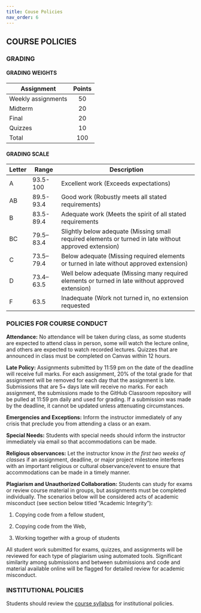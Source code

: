 ```yaml
---
title: Couse Policies
nav_order: 6
---
```

## COURSE POLICIES  

### GRADING  
#### GRADING WEIGHTS  

| Assignment         | Points |
| ------------------ | :----: |
| Weekly assignments |   50   |
| Midterm          |   20   |
| Final          |   20   |
| Quizzes            |   10   |
| Total              |  100   |

#### GRADING SCALE  

| Letter | Range     | Description                                                  |
| ------ | --------- | ------------------------------------------------------------ |
| A      | 93.5-100  | Excellent work (Exceeds expectations)                        |
| AB     | 89.5-93.4 | Good work (Robustly meets all stated requirements)           |
| B      | 83.5-89.4 | Adequate work (Meets the spirit of all stated requirements   |
| BC     | 79.5–83.4 | Slightly below adequate (Missing small required elements or turned in late without approved extension) |
| C      | 73.5–79.4 | Below adequate (Missing required elements or turned in late without approved extension) |
| D      | 73.4–63.5 | Well below adequate (Missing many required elements or turned in late without approved extension) |
| F      | 63.5      | Inadequate (Work not turned in, no extension requested       |

### POLICIES FOR COURSE CONDUCT

**Attendance:** No attendance will be taken during class, as some students are expected to attend class in person, some will watch the lecture online, and others are expected to watch recorded lectures. Quizzes that are announced in class must be completed on Canvas within 12 hours. 

**Late Policy:** Assignments submitted by 11:59 pm on the date of the deadline will receive full marks. For each assignment, 20% of the total grade for that assignment will be removed for each day that the assignment is late. Submissions that are 5+ days late will receive no marks. For each assignment, the submissions made to the GitHub Classroom repository will be pulled at 11:59 pm daily and used for grading. If a submission was made by the deadline, it cannot be updated unless attenuating circumstances. 

**Emergencies and Exceptions:** Inform the instructor immediately of any crisis that preclude you from attending a class or an exam.

**Special Needs:** Students with special needs should inform the instructor immediately via email so that accommodations can be made.

**Religious observances:** Let the instructor know *in the first two weeks of classes* if an assignment, deadline, or major project milestone interferes with an important religious or cultural observance/event to ensure that accommodations can be made in a timely manner. 

**Plagiarism and Unauthorized Collaboration:** Students can study for exams or review course material in groups, but assignments must be completed individually. The scenarios below will be considered acts of academic misconduct (see section below titled “Academic Integrity”):

1. Copying code from a fellow student,

2. Copying code from the Web,

3. Working together with a group of students

All student work submitted for exams, quizzes, and assignments will be reviewed for each type of plagiarism using automated tools. Significant similarity among submissions and between submissions and code and material available online will be flagged for detailed review for academic misconduct.

### INSTITUTIONAL POLICIES

Students should review the [course syllabus](https://drive.google.com/file/d/1t5o6ux8NHxjBL9q_h1fANeJIbVA59AD-/view?usp=sharing) for institutional policies.